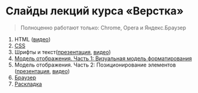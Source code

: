 # Слайды лекций курса «Верстка»

> Полноценно работают только: Chrome, Opera и Яндекс.Браузер

1. HTML ([видео](https://www.youtube.com/watch?v=ZlcERf6Jp9c&feature=youtu.be))
2. [CSS](https://rawgit.com/urfu-2016/markup-slides/master/02-css/index.html#/)
3. Шрифты и текст([презентация](https://rawgit.com/urfu-2017/markup-slides/master/03-fonts-and-text/index.html#/), [видео](https://www.youtube.com/watch?v=RWn0UOj3s2k&feature=youtu.be))
4. [Модель отображения. Часть 1: Визуальная модель форматирования](https://rawgit.com/urfu-2016/markup-slides/master/04-mo-1/index.html#/)
5. Модель отображения. Часть 2: Позиционирование элементов ([презентация](https://rawgit.com/urfu-2016/markup-slides/master/05-mo-2/index.html#/), [видео](https://www.youtube.com/watch?v=BzhWTyn3flU&feature=youtu.be))
6. [Браузер](https://rawgit.com/urfu-2017/markup-slides/master/06-browser/index.html#/)
7. [Раскладка](https://rawgit.com/urfu-2017/markup-slides/master/07-layout/index.html#/)

